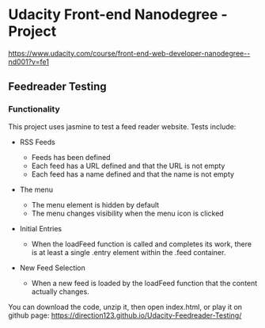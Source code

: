 # Udacity Front-end Nanodegree - Project 

https://www.udacity.com/course/front-end-web-developer-nanodegree--nd001?v=fe1

## Feedreader Testing

###  Functionality

This project uses jasmine to test a feed reader website. Tests include:

* RSS Feeds
  * Feeds has been defined
  * Each feed has a URL defined and that the URL is not empty
  * Each feed has a name defined and that the name is not empty 

* The menu
  * The menu element is hidden by default
  * The menu changes visibility when the menu icon is clicked

* Initial Entries
  * When the loadFeed function is called and completes its work, there is at least a single .entry element within the .feed container.

* New Feed Selection
  * When a new feed is loaded by the loadFeed function that the content actually changes.

You can download the code, unzip it, then open index.html, or play it on github page: https://direction123.github.io/Udacity-Feedreader-Testing/

